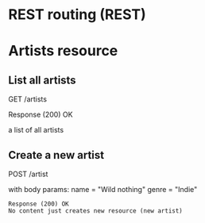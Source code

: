 # REST routing (REST)

# Artists resource

## List all artists

GET /artists

Response (200) OK

a list of all artists

## Create a new artist

POST /artist

with body params:
    name = "Wild nothing"
    genre = "Indie"

    Response (200) OK
    No content just creates new resource (new artist)

